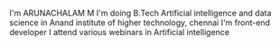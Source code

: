 I'm ARUNACHALAM M I'm doing B.Tech Artificial intelligence and data science in Anand institute of higher technology, chennai I'm front-end developer I attend various webinars in Artificial intelligence
